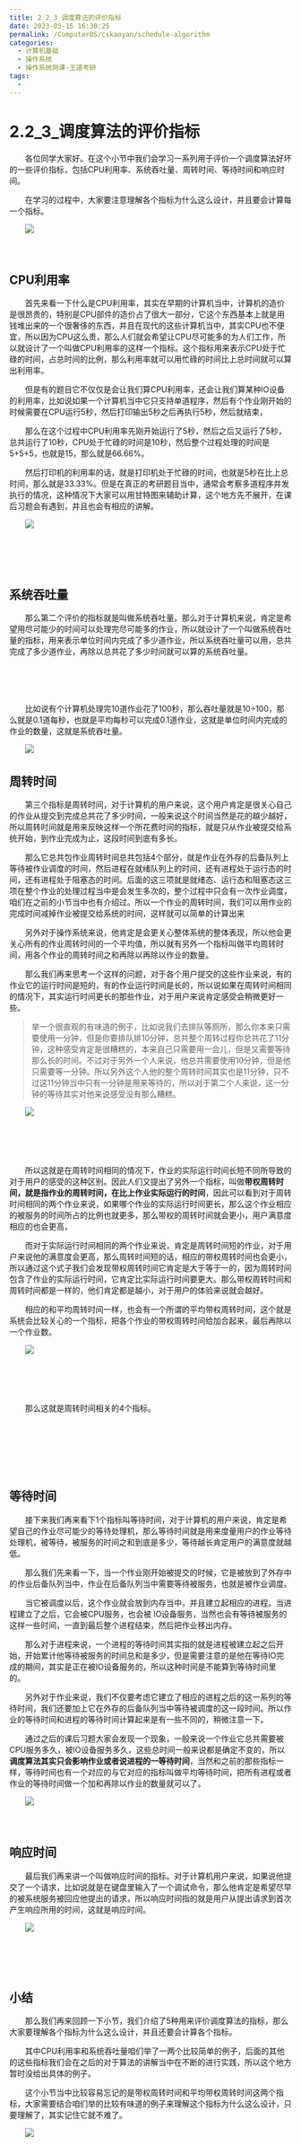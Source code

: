 ```yaml
---
title: 2_2_3_调度算法的评价指标
date: 2023-05-15 16:30:25
permalink: /ComputerOS/cskaoyan/schedule-algorithm
categories:
  - 计算机基础
  - 操作系统
  - 操作系统网课-王道考研
tags:
  - 
---
```

# 2.2_3_调度算法的评价指标

　　各位同学大家好。在这个小节中我们会学习一系列用于评价一个调度算法好坏的一些评价指标，包括CPU利用率、系统吞吐量、周转时间、等待时间和响应时间。
<!-- more -->
　　在学习的过程中，大家要注意理解各个指标为什么这么设计，并且要会计算每一个指标。

　　![](https://image.peterjxl.com/blog/image-20221005175420-8gns5h8.png)

　　‍

## CPU利用率

　　首先来看一下什么是CPU利用率，其实在早期的计算机当中，计算机的造价是很昂贵的，特别是CPU部件的造价占了很大一部分，它这个东西基本上就是用钱堆出来的一个很奢侈的东西，并且在现代的这些计算机当中，其实CPU也不便宜，所以因为CPU这么贵，那么人们就会希望让CPU尽可能多的为人们工作，所以就设计了一个叫做CPU利用率的这样一个指标。这个指标用来表示CPU处于忙碌的时间，占总时间的比例，那么利用率就可以用忙碌的时间比上总时间就可以算出利用率。

　　但是有的题目它不仅仅是会让我们算CPU利用率，还会让我们算某种lO设备的利用率，比如说如果一个计算机当中它只支持单道程序，然后有个作业刚开始的时候需要在CPU运行5秒，然后打印输出5秒之后再执行5秒，然后就结束，

　　那么在这个过程中CPU利用率先刚开始运行了5秒，然后之后又运行了5秒，总共运行了10秒，CPU处于忙碌的时间是10秒，然后整个过程处理的时间是5+5+5，也就是15，那么就是66.66%。

　　然后打印机的利用率的话，就是打印机处于忙碌的时间，也就是5秒在比上总时间，那么就是33.33%。但是在真正的考研题目当中，通常会考察多道程序并发执行的情况，这种情况下大家可以用甘特图来辅助计算，这个地方先不展开，在课后习题会有遇到，并且也会有相应的讲解。

　　![](https://image.peterjxl.com/blog/image-20221005175610-7ftxoph.png)

　　‍

　　‍

## 系统吞吐量

　　那么第二个评价的指标就是叫做系统吞吐量。那么对于计算机来说，肯定是希望用尽可能少的时间可以处理完尽可能多的作业，所以就设计了一个叫做系统吞吐量的指标，用来表示单位时间内完成了多少道作业，所以系统吞吐量可以用，总共完成了多少道作业，再除以总共花了多少时间就可以算的系统吞吐量。

　　‍

　　‍

　　比如说有个计算机处理完10道作业花了100秒，那么吞吐量就是10÷100，那么就是0.1道每秒，也就是平均每秒可以完成0.1道作业，这就是单位时间内完成的作业的数量，这就是系统吞吐量。

　　![](https://image.peterjxl.com/blog/image-20221005175656-4l2cl77.png)

## 周转时间

　　第三个指标是周转时间，对于计算机的用户来说，这个用户肯定是很关心自己的作业从提交到完成总共花了多少时间，一般来说这个时间当然是花的越少越好，所以周转时间就是用来反映这样一个所花费时间的指标，就是只从作业被提交给系统开始，到作业完成为止，这段时间到底有多长。

　　那么它总共包作业周转时间总共包括4个部分，就是作业在外存的后备队列上等待被作业调度的时间，然后进程在就绪队列上的时间，还有进程处于运行态的时间，还有进程处于阻塞态的时间。后面的这三项就是就绪态、运行态和阻塞态这三项在整个作业的处理过程当中是会发生多次的，整个过程中只会有一次作业调度，咱们在之前的小节当中也有介绍过。所以一个作业的周转时间，我们可以用作业的完成时间减掉作业被提交给系统的时间，这样就可以简单的计算出来

　　另外对于操作系统来说，他肯定是会更关心整体系统的整体表现，所以他会更关心所有的作业周转时间的一个平均值，所以就有另外一个指标叫做平均周转时间，用各个作业的周转时间之和再除以再除以作业的数量。

　　那么我们再来思考一个这样的问题，对于各个用户提交的这些作业来说，有的作业它的运行时间是短的，有的作业运行时间是长的，所以说如果在周转时间相同的情况下，其实运行时间更长的那些作业，对于用户来说肯定感受会稍微更好一些。

> 举一个很直观的有味道的例子，比如说我们去排队等厕所，那么你本来只需要使用一分钟，但是你要排队排10分钟，总共整个周转过程你总共花了11分钟，这种感受肯定是很糟糕的，本来自己只需要用一会儿，但是又需要等待那么长的时间。不过对于另外一个人来说，他总共需要使用10分钟，但是他只需要等一分钟。所以另外这个人他的整个周转时间其实也是11分钟，只不过这11分钟当中只有一分钟是用来等待的，所以对于第二个人来说，这一分钟的等待其实对他来说感受没有那么糟糕。

　　![](https://image.peterjxl.com/blog/image-20221005175930-423y40b.png)

　　‍

　　‍

　　所以这就是在周转时间相同的情况下，作业的实际运行时间长短不同所导致的对于用户的感受的这种区别。因此人们又提出了另外一个指标，叫做**带权周转时间，就是指作业的周转时间，在比上作业实际运行的时间**，因此可以看到对于周转时间相同的两个作业来说，如果哪个作业的实际运行时间更长，那么这个作业相应的被服务的时间所占的比例也就更多，那么带权的周转时间就会更小，用户满意度相应的也会更高，

　　而对于实际运行时间相同的两个作业来说，肯定是周转时间短的作业，对于用户来说他的满意度会更高，那么周转时间短的话，相应的带权周转时间也会更小，所以通过这个式子我们会发现带权周转时间它肯定是大于等于一的，因为周转时间包含了作业的实际运行时间，它肯定比实际运行时间要更大。那么带权周转时间和周转时间都是一样的，他们肯定都是越小，对于用户的体验来说就会越好。

　　相应的和平均周转时间一样，也会有一个所谓的平均带权周转时间，这个就是系统会比较关心的一个指标，把各个作业的带权周转时间给加合起来，最后再除以一个作业数。

　　![](https://image.peterjxl.com/blog/image-20221005180103-bti6nsa.png)

　　‍

　　‍

　　那么这就是周转时间相关的4个指标。

　　‍

　　‍

　　‍

## 等待时间

　　接下来我们再来看下1个指标叫等待时间，对于计算机的用户来说，肯定是希望自己的作业尽可能少的等待处理机，那么等待时间就是用来度量用户的作业等待处理机，被等待，被服务的时间之和到底是多少，等待越长肯定用户的满意度就越低。

　　那么我们先来看一下，当一个作业刚开始被提交的时候，它是被放到了外存中的作业后备队列当中，作业在后备队列当中需要等待被服务，也就是被作业调度。

　　当它被调度以后，这个作业就会放到内存当中，并且建立起相应的进程。当进程建立了之后，它会被CPU服务，也会被 lO设备服务，当然也会有等待被服务的这样一些时间，一直到最后整个进程结束，然后把作业移出内存。

　　那么对于进程来说，一个进程的等待时间其实指的就是进程被建立起之后开始，开始累计他等待被服务的时间总和是多少，但是需要注意的是他在等待IO完成的期间，其实是正在被IO设备服务的，所以这种时间是不能算到等待时间里的。

　　另外对于作业来说，我们不仅要考虑它建立了相应的进程之后的这一系列的等待时间，我们还要加上它在外存的后备队列当中等待被调度的这一段时间。所以作业的等待时间和进程的等待时间计算起来是有一些不同的，稍微注意一下。

　　通过之后的课后习题大家会发现一个现象，一般来说一个作业它总共需要被CPU服务多久，被IO设备服务多久，这些总时间一般来说都是确定不变的，所以**调度算法其实只会影响作业或者说进程的一等待时间**，当然和之前的那些指标一样，等待时间也有一个对应的与它对应的指标叫做平均等待时间，把所有进程或者作业的等待时间做一个加和再除以作业的数量就可以了。

　　![](https://image.peterjxl.com/blog/image-20221005180326-cew1ll6.png)

　　‍

## 响应时间

　　最后我们再来讲一个叫做响应时间的指标。对于计算机用户来说，如果说他提交了一个请求，比如说就是在键盘里输入了一个调试命令，那么他肯定是希望尽早的被系统服务被回应他提出的请求，所以响应时间指的就是用户从提出请求到首次产生响应所用的时间，这就是响应时间。

　　![](https://image.peterjxl.com/blog/image-20221005180349-b0pyylm.png)

　　‍

　　‍

## 小结

　　那么我们再来回顾一下小节，我们介绍了5种用来评价调度算法的指标，那么大家要理解各个指标为什么这么设计，并且还要会计算各个指标。

　　其中CPU利用率和系统吞吐量咱们举了一两个比较简单的例子，后面的其他的这些指标我们会在之后的对于算法的讲解当中在不断的进行实践，所以这个地方暂时没给出具体的例子。

　　这个小节当中比较容易忘记的是带权周转时间和平均带权周转时间这两个指标，大家需要结合咱们举的比较有味道的例子来理解这个指标为什么这么设计，只要理解了，其实记住它就不难了。

　　![](https://image.peterjxl.com/blog/image-20221005180430-m70iznh.png)

　　‍

　　‍

　　‍

　　‍

　　‍

　　‍

　　‍

　　‍
